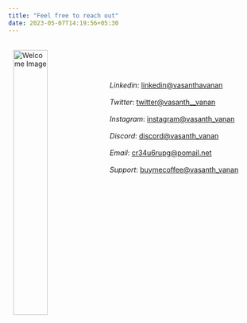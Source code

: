 ```yaml
---
title: "Feel free to reach out"
date: 2023-05-07T14:19:56+05:30
---
```



<br>

<div style="text-align:left">
    <img src="https://lh3.googleusercontent.com/pw/AIL4fc-ELlX34FDNvVOiZtxym-29dqBr8v861Pr5fvuCRZrLMjAkmjwiZTRARaxQzTdftoOcCdki1aJqhFjcGdOu75yhIlf0ByYeoWqRLDGG-rWK7hZg27eAQCTUlHZECWfGamT6yFTvSF7x9gGeiy8Md85g=w420-h420-s-no?authuser=1" alt="Welcome Image" style="float:left; width: 37%; margin-left: 10px;"/>
</div>

<br><br>

 &nbsp; *Linkedin*: <a href="https://www.linkedin.com/in/vasanthavanan/" target="_blank">linkedin@vasanthavanan</a> <br><br>
 &nbsp; *Twitter*: <a href="http://twitter.com/vasanth__vanan" target="_blank">twitter@vasanth__vanan</a> <br><br>
 &nbsp; *Instagram*: <a href="http://instagram.com/vasanth_vanan/" target="_blank">instagram@vasanth_vanan</a> <br><br>
 &nbsp; *Discord*: <a href="http://discord.com/users/vasanth.vanan" target="_blank">discord@vasanth_vanan</a> <br><br>
 &nbsp; *Email*: <a href="mailto:cr34u6rupg@pomail.net" target="_blank">cr34u6rupg@pomail.net</a> <br><br>
 &nbsp; *Support*: <a href="http://buymeacoffee.com/vasanth.vanan" target="_blank">buymecoffee@vasanth_vanan</a> 
